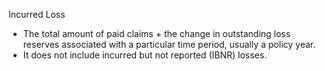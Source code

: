 Incurred Loss
- The total amount of paid claims + the change in outstanding loss reserves associated with a particular time period, 
usually a policy year. 
- It does not include incurred but not reported (IBNR) losses.

